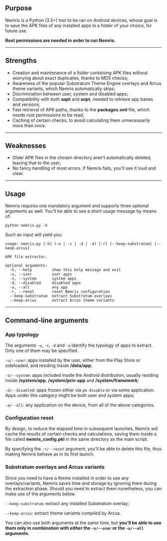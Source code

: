 ## Purpose

Nemris is a Python (3.5+) tool to be ran on Android devices, whose goal is to save the APK files of any installed apps in a folder of your choice, for future use.

**Root permissions are needed in order to run Nemris.**

-----

## Strengths

* Creation and maintenance of a folder containing APK files without worrying about exact duplicates, thanks to MD5 checks;
* Awareness of the popular Substratum Theme Engine overlays and Arcus theme variants, which Nemris automatically skips;
* Discrimination between user, system and disabled apps;
* Compatibility with both **aapt** and **aopt**, needed to retrieve app banes and versions;
* Fast retrieval of APK paths, thanks to the **packages.xml** file, which needs root permissions to be read;
* Caching of certain checks, to avoid calculating them unnecessarily more than once.

-----

## Weaknesses

* Older APK files in the chosen directory aren't automatically deleted, leaving that to the user;
* No fancy handling of most errors. If Nemris fails, you'll see it loud and clear.

-----

## Usage

Nemris requires one mandatory argument and supports three optional arguments as well. You'll be able to see a short usage message by means of:

    python nemris.py -h

Such an input will yield you:

    usage: nemris.py [-h] (-u | -s | -d | -a) [-r] [--keep-substratum] [--keep-arcus]
    
    APK file extractor.
    
    optional arguments:
      -h, --help         show this help message and exit
      -u, --user         user apps
      -s, --system       system apps
      -d, --disabled     disabled apps
      -a, --all          any app
      -r, --reset        reset Nemris configuration
      --keep-substratum  extract Substratum overlays
      --keep-arcus       extract Arcus theme variants

-----

## Command-line arguments

### App typology

The arguments `-u`, `-s`, `-d` and `-a` identify the typology of apps to extract. Only one of them may be specified.

`-u/--user`: apps installed by the user, either from the Play Store or sideloaded, and residing inside **/data/app**;

`-s/--system`: apps included inside the Android distribution, usually residing inside **/system/app**, **/system/priv-app** and **/system/framework**;

`-d/--disabled`: apps frozen either via `pm disable` or via some application. Apps under this category might be both user and system apps;

`-a/--all`: any application on the device, from all of the above categories.

### Configuration reset

By design, to reduce the elapsed time in subsequent launches, Nemris will cache the results of certain checks and calculations, saving them inside a file called **nemris_config.pkl** in the same directory as the main script.

By specifying the `-r/--reset` argument, you'll be able to delete this file, thus making Nemris behave as in its first launch.

### Substratum overlays and Arcus variants

Since you need to have a theme installed in order to use any overlays/variants, Nemris saves time and storage by ignoring them during the extraction phase. Should you need to extract them nonetheless, you can make use of the arguments below.

`--keep-substratum`: extract any installed Substratum overlay;

`--keep-arcus`: extract theme variants compiled by Arcus.

You can also use both arguments at the same time, but **you'll be able to use them only in combination with either the `-u/--user` or the `-a/--all` arguments**.
